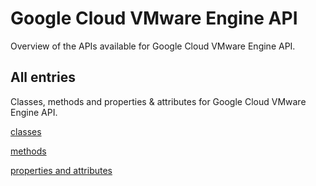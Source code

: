 [
This is a templated file. Adding content to this file may result in it being
reverted. Instead, if you want to place additional content, create an
"overview_content.md" file in `docs/` directory. The Sphinx tool will
pick up on the content and merge the content.
]: #

# Google Cloud VMware Engine API

Overview of the APIs available for Google Cloud VMware Engine API.

## All entries

Classes, methods and properties & attributes for
Google Cloud VMware Engine API.

[classes](https://cloud.google.com/python/docs/reference/vmwareengine/latest/summary_class.html)

[methods](https://cloud.google.com/python/docs/reference/vmwareengine/latest/summary_method.html)

[properties and
attributes](https://cloud.google.com/python/docs/reference/vmwareengine/latest/summary_property.html)
